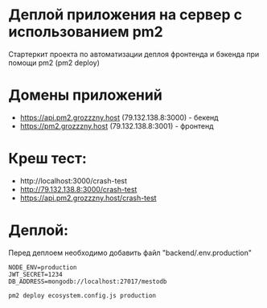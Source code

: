 # Деплой приложения на сервер с использованием pm2
Стартеркит проекта по автоматизации деплоя фронтенда и бэкенда при помощи pm2 (pm2 deploy)

# Домены приложений
- https://api.pm2.grozzzny.host (79.132.138.8:3000) - бекенд
- https://pm2.grozzzny.host (79.132.138.8:3001) - фронтенд

# Креш тест:
- http://localhost:3000/crash-test
- http://79.132.138.8:3000/crash-test
- https://api.pm2.grozzzny.host/crash-test

# Деплой:
Перед деплоем необходимо добавить файл "backend/.env.production"
```
NODE_ENV=production
JWT_SECRET=1234
DB_ADDRESS=mongodb://localhost:27017/mestodb
```
```
pm2 deploy ecosystem.config.js production
```
